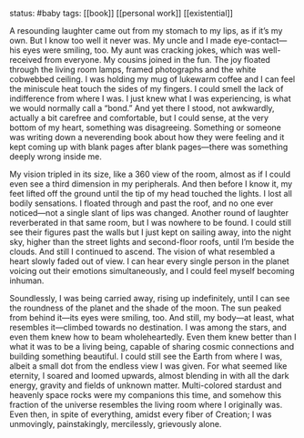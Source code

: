 status: #baby 
tags: [[book]] [[personal work]] [[existential]]

A resounding laughter came out from my stomach to my lips, as if it’s my own. But I know too well it never was. My uncle and I made eye-contact—his eyes were smiling, too. My aunt was cracking jokes, which was well-received from everyone. My cousins joined in the fun. The joy floated through the living room lamps, framed photographs and the white cobwebbed ceiling. I was holding my mug of lukewarm coffee and I can feel the miniscule heat touch the sides of my fingers. I could smell the lack of indifference from where I was. I just knew what I was experiencing, is what we would normally call a “bond.” And yet there I stood, not awkwardly, actually a bit carefree and comfortable, but I could sense, at the very bottom of my heart, something was disagreeing. Something or someone was writing down a neverending book about how they were feeling and it kept coming up with blank pages after blank pages—there was something deeply wrong inside me. 

My vision tripled in its size, like a 360 view of the room, almost as if I could even see a third dimension in my peripherals. And then before I know it, my feet lifted off the ground until the tip of my head touched the lights. I lost all bodily sensations. I floated through and past the roof, and no one ever noticed—not a single slant of lips was changed. Another round of laughter reverberated in that same room, but I was nowhere to be found. I could still see their figures past the walls but I just kept on sailing away, into the night sky, higher than the street lights and second-floor roofs, until I’m beside the clouds. And still I continued to ascend. The vision of what resembled a heart slowly faded out of view. I can hear every single person in the planet voicing out their emotions simultaneously, and I could feel myself becoming inhuman. 

Soundlessly, I was being carried away, rising up indefinitely, until I can see the roundness of the planet and the shade of the moon. The sun peaked from behind it—its eyes were smiling, too. And still, my body—at least, what resembles it—climbed towards no destination. I was among the stars, and even them knew how to beam wholeheartedly. Even them knew better than I what it was to be a living being, capable of sharing cosmic connections and building something beautiful. I could still see the Earth from where I was, albeit a small dot from the endless view I was given. For what seemed like eternity, I soared and loomed upwards, almost blending in with all the dark energy, gravity and fields of unknown matter. Multi-colored stardust and heavenly space rocks were my companions this time, and somehow this fraction of the universe resembles the living room where I originally was. Even then, in spite of everything, amidst every fiber of Creation; I was unmovingly, painstakingly, mercilessly, grievously alone.